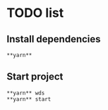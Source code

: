 # TODO list

## Install dependencies

```
**yarn**
```

## Start project

```
**yarn** wds
**yarn** start
```

